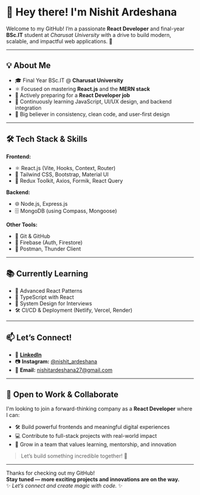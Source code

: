 # 👋 Hey there! I'm **Nishit Ardeshana**

Welcome to my GitHub! I’m a passionate **React Developer** and final-year **BSc.IT** student at *Charusat University* with a drive to build modern, scalable, and impactful web applications. 🚀

---

## 💡 About Me

- 🎓 Final Year BSc.IT @ **Charusat University**
- ⚛️ Focused on mastering **React.js** and the **MERN stack**
- 💼 Actively preparing for a **React Developer job**
- 🌱 Continuously learning JavaScript, UI/UX design, and backend integration
- 🧠 Big believer in consistency, clean code, and user-first design

---

## 🛠️ Tech Stack & Skills

**Frontend:**
- ⚛️ React.js (Vite, Hooks, Context, Router)
- 💅 Tailwind CSS, Bootstrap, Material UI
- 🧩 Redux Toolkit, Axios, Formik, React Query

**Backend:**
- 🌐 Node.js, Express.js
- 🗄️ MongoDB (using Compass, Mongoose)

**Other Tools:**
- 🧰 Git & GitHub
- 🔐 Firebase (Auth, Firestore)
- 🧪 Postman, Thunder Client

---

## 📚 Currently Learning

- 🧠 Advanced React Patterns
- 🧩 TypeScript with React
- 🎯 System Design for Interviews
- 🛠️ CI/CD & Deployment (Netlify, Vercel, Render)

---

## 📫 Let’s Connect!

- 💼 [**LinkedIn**](https://www.linkedin.com/in/nishit-ardeshana)
- 📷 **Instagram:** [@nishit_ardeshana](https://www.instagram.com/nishit_ardeshana)
- 📧 **Email:** nishitardeshana27@gmail.com

---

## 🤝 Open to Work & Collaborate

I'm looking to join a forward-thinking company as a **React Developer** where I can:

- 🛠️ Build powerful frontends and meaningful digital experiences  
- 💻 Contribute to full-stack projects with real-world impact  
- 🌱 Grow in a team that values learning, mentorship, and innovation  

> Let’s build something incredible together! 🚀

---

Thanks for checking out my GitHub!  
**Stay tuned — more exciting projects and innovations are on the way.**  
✨ *Let’s connect and create magic with code.* ✨
